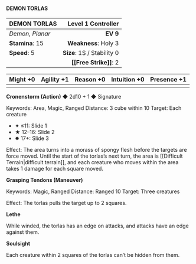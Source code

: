 #### DEMON TORLAS

| DEMON TORLAS    |     **Level 1 Controller** |
| :-------------- | -------------------------: |
| *Demon, Planar* |                   **EV 9** |
| **Stamina**: 15 |       **Weakness**: Holy 3 |
| **Speed**: 5    | **Size**: 1S / Stability 0 |
|                 |         **[[Free Strike]]**: 2 |

| **Might** +0 | **Agility** +1 | **Reason** +0 | **Intuition** +0 | **Presence** +1 |
| ------------ | -------------- | ------------- | ---------------- | --------------- |
|              |                |               |                  |                 |

**Cronenstorm (Action)** ◆ 2d10 + 1 ◆ Signature

Keywords: Area, Magic, Ranged
Distance: 3 cube within 10
Target: Each creature

- ✦ ≤11: Slide 1
- ★ 12–16: Slide 2
- ✸ 17+: Slide 3

Effect: The area turns into a morass of spongy flesh before the targets are force moved. Until the start of the torlas’s next turn, the area is [[Difficult Terrain\|difficult terrain]], and each creature who moves within the area takes 1 damage for each square moved.

**Grasping Tendons (Maneuver)**

Keywords: Magic, Ranged
Distance: Ranged 10
Target: Three creatures

Effect: The torlas pulls the target up to 2 squares.

**Lethe**

While winded, the torlas has an edge on attacks, and attacks have an edge against them.

**Soulsight**

Each creature within 2 squares of the torlas can’t be hidden from them.
